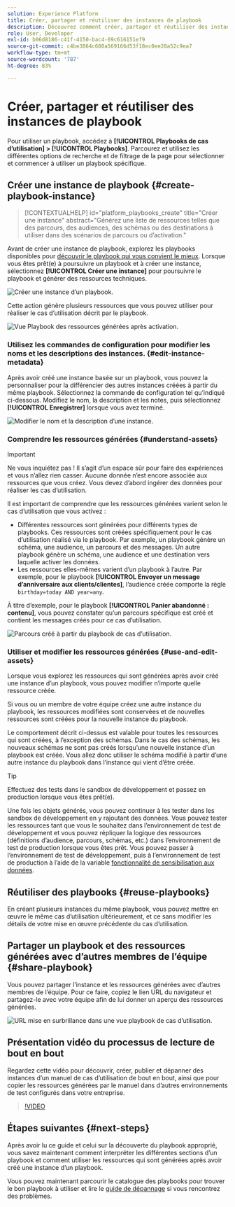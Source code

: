 ```yaml
---
solution: Experience Platform
title: Créer, partager et réutiliser des instances de playbook
description: Découvrez comment créer, partager et réutiliser des instances de playbook pour réaliser votre cas d’utilisation marketing.
role: User, Developer
exl-id: b06d8186-c41f-4150-bac4-69c616151ef9
source-git-commit: c4be3864c680a569166d53f18ec0ee28a52c9ea7
workflow-type: tm+mt
source-wordcount: '787'
ht-degree: 83%

---
```


# Créer, partager et réutiliser des instances de playbook

Pour utiliser un playbook, accédez à **[!UICONTROL Playbooks de cas d’utilisation] > [!UICONTROL Playbooks]**. Parcourez et utilisez les différentes options de recherche et de filtrage de la page pour sélectionner et commencer à utiliser un playbook spécifique.

## Créer une instance de playbook {#create-playbook-instance}

>[!CONTEXTUALHELP]
>id="platform_playbooks_create"
>title="Créer une instance"
>abstract="Générez une liste de ressources telles que des parcours, des audiences, des schémas ou des destinations à utiliser dans des scénarios de parcours ou d’activation."

Avant de créer une instance de playbook, explorez les playbooks disponibles pour [découvrir le playbook qui vous convient le mieux](/help/use-case-playbooks/playbooks/discover.md). Lorsque vous êtes prêt(e) à poursuivre un playbook et à créer une instance, sélectionnez **[!UICONTROL Créer une instance]** pour poursuivre le playbook et générer des ressources techniques.

![Créer une instance d’un playbook.](/help/use-case-playbooks/assets/playbooks/ui-guide/create-playbook-instance.png)

Cette action génère plusieurs ressources que vous pouvez utiliser pour réaliser le cas d’utilisation décrit par le playbook.

![Vue Playbook des ressources générées après activation.](/help/use-case-playbooks/assets/playbooks/ui-guide/play-view.png)

### Utilisez les commandes de configuration pour modifier les noms et les descriptions des instances. {#edit-instance-metadata}

Après avoir créé une instance basée sur un playbook, vous pouvez la personnaliser pour la différencier des autres instances créées à partir du même playbook. Sélectionnez la commande de configuration tel qu’indiqué ci-dessous. Modifiez le nom, la description et les notes, puis sélectionnez **[!UICONTROL Enregistrer]** lorsque vous avez terminé.

![Modifier le nom et la description d’une instance.](/help/use-case-playbooks/assets/playbooks/ui-guide/playbook-settings.gif)

### Comprendre les ressources générées {#understand-assets}

>[!IMPORTANT]
>
>Ne vous inquiétez pas ! Il s’agit d’un espace sûr pour faire des expériences et vous n’allez rien casser. Aucune donnée n’est encore associée aux ressources que vous créez. Vous devez d’abord ingérer des données pour réaliser les cas d’utilisation.

Il est important de comprendre que les ressources générées varient selon le cas d’utilisation que vous activez :

* Différentes ressources sont générées pour différents types de playbooks. Ces ressources sont créées spécifiquement pour le cas d’utilisation réalisé via le playbook. Par exemple, un playbook génère un schéma, une audience, un parcours et des messages. Un autre playbook génère un schéma, une audience et une destination vers laquelle activer les données.
* Les ressources elles-mêmes varient d’un playbook à l’autre. Par exemple, pour le playbook **[!UICONTROL Envoyer un message d’anniversaire aux clients/clientes]**, l’audience créée comporte la règle `birthday=today AND year=any`.

À titre d’exemple, pour le playbook **[!UICONTROL Panier abandonné : contenu]**, vous pouvez constater qu’un parcours spécifique est créé et contient les messages créés pour ce cas d’utilisation.

![Parcours créé à partir du playbook de cas d’utilisation.](/help/use-case-playbooks/assets/playbooks/ui-guide/journey-preview.png)

### Utiliser et modifier les ressources générées {#use-and-edit-assets}

Lorsque vous explorez les ressources qui sont générées après avoir créé une instance d’un playbook, vous pouvez modifier n’importe quelle ressource créée.

Si vous ou un membre de votre équipe créez une autre instance du playbook, les ressources modifiées sont conservées et de nouvelles ressources sont créées pour la nouvelle instance du playbook.

Le comportement décrit ci-dessus est valable pour toutes les ressources qui sont créées, à l’exception des schémas. Dans le cas des schémas, les nouveaux schémas ne sont pas créés lorsqu’une nouvelle instance d’un playbook est créée. Vous allez donc utiliser le schéma modifié à partir d’une autre instance du playbook dans l’instance qui vient d’être créée.

>[!TIP]
>
>Effectuez des tests dans le sandbox de développement et passez en production lorsque vous êtes prêt(e).
>
>Une fois les objets générés, vous pouvez continuer à les tester dans les sandbox de développement en y rajoutant des données. Vous pouvez tester les ressources tant que vous le souhaitez dans l’environnement de test de développement et vous pouvez répliquer la logique des ressources (définitions d’audience, parcours, schémas, etc.) dans l’environnement de test de production lorsque vous êtes prêt. Vous pouvez passer à l’environnement de test de développement, puis à l’environnement de test de production à l’aide de la variable [fonctionnalité de sensibilisation aux données](/help/use-case-playbooks/playbooks/data-awareness.md).

## Réutiliser des playbooks {#reuse-playbooks}

En créant plusieurs instances du même playbook, vous pouvez mettre en œuvre le même cas d’utilisation ultérieurement, et ce sans modifier les détails de votre mise en œuvre précédente du cas d’utilisation.

## Partager un playbook et des ressources générées avec d’autres membres de l’équipe {#share-playbook}

Vous pouvez partager l’instance et les ressources générées avec d’autres membres de l’équipe. Pour ce faire, copiez le lien URL du navigateur et partagez-le avec votre équipe afin de lui donner un aperçu des ressources générées.

![URL mise en surbrillance dans une vue playbook de cas d’utilisation.](/help/use-case-playbooks/assets/playbooks/ui-guide/playbook-url.png)

## Présentation vidéo du processus de lecture de bout en bout

Regardez cette vidéo pour découvrir, créer, publier et dépanner des instances d’un manuel de cas d’utilisation de bout en bout, ainsi que pour copier les ressources générées par le manuel dans d’autres environnements de test configurés dans votre entreprise.

>[!VIDEO](https://video.tv.adobe.com/v/3427058/?learn=on)

## Étapes suivantes {#next-steps}

Après avoir lu ce guide et celui sur la découverte du playbook approprié, vous savez maintenant comment interpréter les différentes sections d’un playbook et comment utiliser les ressources qui sont générées après avoir créé une instance d’un playbook.

Vous pouvez maintenant parcourir le catalogue des playbooks pour trouver le bon playbook à utiliser et lire le [guide de dépannage](/help/use-case-playbooks/playbooks/troubleshooting.md) si vous rencontrez des problèmes.
